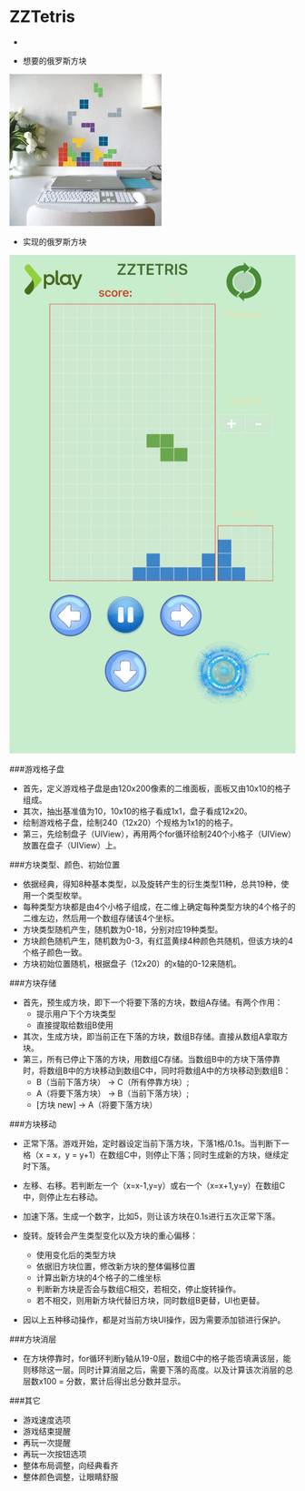 #  ZZTetris
-

- 想要的俄罗斯方块

![想要的俄罗斯方块](images/ZZDream.jpg)

- 实现的俄罗斯方块 

![实现的俄罗斯方块](images/zzTetrisRealize.png)

###游戏格子盘

- 首先，定义游戏格子盘是由120x200像素的二维面板，面板又由10x10的格子组成。
- 其次，抽出基准值为10，10x10的格子看成1x1，盘子看成12x20。
- 绘制游戏格子盘，绘制240（12x20）个规格为1x1的的格子。
- 第三，先绘制盘子（UIView），再用两个for循环绘制240个小格子（UIView）放置在盘子（UIView）上。

###方块类型、颜色、初始位置

- 依据经典，得知8种基本类型，以及旋转产生的衍生类型11种，总共19种，使用一个类型枚举。
- 每种类型方块都是由4个小格子组成，在二维上确定每种类型方块的4个格子的二维左边，然后用一个数组存储该4个坐标。
- 方块类型随机产生，随机数为0-18，分别对应19种类型。
- 方块颜色随机产生，随机数为0-3，有红蓝黄绿4种颜色共随机，但该方块的4个格子颜色一致。
- 方块初始位置随机，根据盘子（12x20）的x轴的0-12来随机。

###方块存储

- 首先，预生成方块，即下一个将要下落的方块，数组A存储。有两个作用：
	+ 提示用户下个方块类型
	+ 直接提取给数组B使用
- 其次，生成方块，即当前正在下落的方块，数组B存储。直接从数组A拿取方块。
- 第三，所有已停止下落的方块，用数组C存储。当数组B中的方块下落停靠时，将数组B中的方块移动到数组C中，同时将数组A中的方块移动到数组B：
	+ B（当前下落方块） -> C（所有停靠方块）; 
	+ A（将要下落方块） -> B（当前下落方块）;
	+ [方块 new] -> A（将要下落方块）

###方块移动

- 正常下落。游戏开始，定时器设定当前下落方块，下落1格/0.1s。当判断下一格（x = x，y = y+1）在数组C中，则停止下落；同时生成新的方块，继续定时下落。
- 左移、右移。若判断左一个（x=x-1,y=y）或右一个（x=x+1,y=y）在数组C中，则停止左右移动。
- 加速下落。生成一个数字，比如5，则让该方块在0.1s进行五次正常下落。
- 旋转。旋转会产生类型变化以及方块的重心偏移：
	+ 使用变化后的类型方块
	+ 依据旧方块位置，修改新方块的整体偏移位置
	+ 计算出新方块的4个格子的二维坐标
	+ 判断新方块是否会与数组C相交，若相交，停止旋转操作。
	+ 若不相交，则用新方块代替旧方块，同时数组B更替，UI也更替。

- 因以上五种移动操作，都是对当前方块UI操作，因为需要添加锁进行保护。

###方块消层

- 在方块停靠时，for循环判断y轴从19-0层，数组C中的格子能否填满该层，能则移除这一层。同时计算消层之后，需要下落的高度。以及计算该次消层的总层数x100 = 分数，累计后得出总分数并显示。

###其它

- 游戏速度选项
- 游戏结束提醒
- 再玩一次提醒
- 再玩一次按钮选项
- 整体布局调整，向经典看齐
- 整体颜色调整，让眼睛舒服
